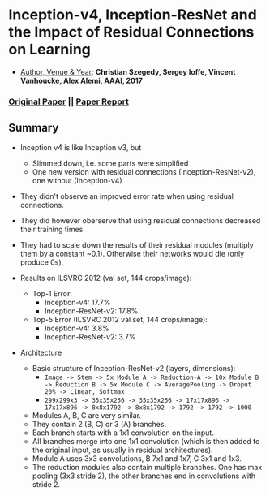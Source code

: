 #  Inception-v4, Inception-ResNet and the Impact of Residual Connections on Learning
- <ins>Author, Venue & Year</ins>: **Christian Szegedy, Sergey Ioffe, Vincent Vanhoucke, Alex Alemi, AAAI, 2017**
### [Original Paper](https://arxiv.org/abs/1602.07261) || [**Paper Report**](https://github.com/AdiNarendra98/Papers-on-Vision/blob/main/Paper%20Summaries/16.Inception-v4%2C%20Inception-ResNet%20and%20the%20Impact%20of%20Residual%20Connections%20on%20Learning/Inception-v4%2C%20Inception-ResNet%20and%20the%20Impact%20of%20Residual%20Connections%20on%20Learning.pdf)

## Summary
  * Inception v4 is like Inception v3, but
    * Slimmed down, i.e. some parts were simplified
    * One new version with residual connections (Inception-ResNet-v2), one without (Inception-v4)
  * They didn't observe an improved error rate when using residual connections.
  * They did however oberserve that using residual connections decreased their training times.
  * They had to scale down the results of their residual modules (multiply them by a constant ~0.1). Otherwise their networks would die (only produce 0s).
  * Results on ILSVRC 2012 (val set, 144 crops/image):
    * Top-1 Error:
      * Inception-v4: 17.7%
      * Inception-ResNet-v2: 17.8%
    * Top-5 Error (ILSVRC 2012 val set, 144 crops/image):
      * Inception-v4: 3.8%
      * Inception-ResNet-v2: 3.7% 

* Architecture
  * Basic structure of Inception-ResNet-v2 (layers, dimensions):
    * `Image -> Stem -> 5x Module A -> Reduction-A -> 10x Module B -> Reduction B -> 5x Module C -> AveragePooling -> Droput 20% -> Linear, Softmax`
    * `299x299x3 -> 35x35x256 -> 35x35x256 -> 17x17x896 -> 17x17x896 -> 8x8x1792 -> 8x8x1792 -> 1792 -> 1792 -> 1000`
  * Modules A, B, C are very similar.
  * They contain 2 (B, C) or 3 (A) branches.
  * Each branch starts with a 1x1 convolution on the input.
  * All branches merge into one 1x1 convolution (which is then added to the original input, as usually in residual architectures).
  * Module A uses 3x3 convolutions, B 7x1 and 1x7, C 3x1 and 1x3.
  * The reduction modules also contain multiple branches. One has max pooling (3x3 stride 2), the other branches end in convolutions with stride 2.
